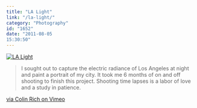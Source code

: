 ```yaml
---
title: "LA Light"
link: "/la-light/"
category: "Photography"
id: "1652"
date: "2011-08-05
15:30:50"
---
```


[![LA Light](https://i.vimeocdn.com/video/328787856_540x270.jpg)](https://vimeo.com/27235856)

> I sought out to capture the electric radiance of Los Angeles at night and paint a portrait of my city. It took me 6
> months of on and off shooting to finish this project. Shooting time lapses is a labor of love and a study in patience.

[via Colin Rich on Vimeo](https://vimeo.com/deerdog)
